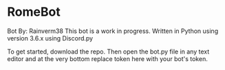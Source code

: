 # RomeBot
Bot By: Rainverm38
This bot is a work in progress.
Written in Python using version 3.6.x using Discord.py

To get started, download the repo.
Then open the bot.py file in any text editor and at the very bottom replace token here with your bot's token.